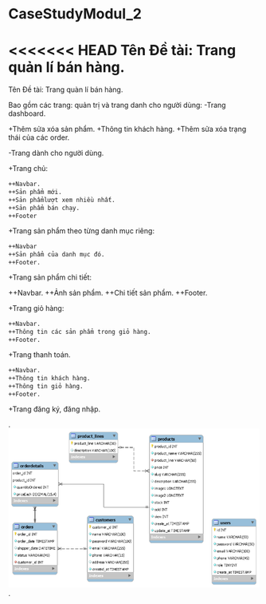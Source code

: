 # CaseStudyModul_2
<<<<<<< HEAD
Tên Đề tài: Trang quản lí bán hàng.
=======
Tên Đề tài: Trang quàn lí bán hàng.

Bao gồm các trang: quản trị và trang danh cho người dùng:
-Trang dashboard.

  +Thêm sửa xóa sản phẩm.
  +Thông tin khách hàng.
  +Thêm sửa xóa trạng thái của các order.

-Trang dành cho người dùng.

  +Trang chủ:
  
    ++Navbar.
    ++Sản phẩm mới.
    ++Sản phẩmlượt xem nhiều nhất.
    ++Sản phẩm bán chạy.
    ++Footer

  +Trang sản phẩm theo từng danh mục riêng:

    ++Navbar
    ++Sản phẩm của danh mục đó.
    ++Footer.

  +Trang sản phẩm chi tiết:
  
   ++Navbar.
   ++Ảnh sản phẩm.
   ++Chi tiết sản phẩm.
   ++Footer.
   
  +Trang giỏ hàng:

    ++Navbar.
    ++Thông tin các sản phẩm trong giỏ hàng.
    ++Footer.

  +Trang thanh toán.

    ++Navbar.
    ++Thông tin khách hàng.
    ++Thông tin giỏ hàng.
    ++Footer.


  +Trang đăng ký, đăng nhập.  



.<img src="er_casestudy.png">.
